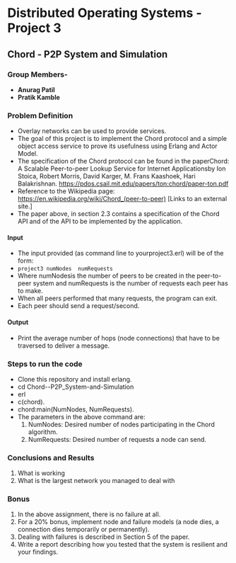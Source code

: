 # **Distributed Operating Systems - Project 3**

## Chord - P2P System and Simulation

### **Group Members-**
* **Anurag Patil**
* **Pratik Kamble**

### Problem Definition
* Overlay networks can be used to provide services.
* The goal of this project is to implement the Chord protocol and a simple object access service to prove its usefulness using Erlang and Actor Model.
* The specification of the Chord protocol can be found in the paperChord: A Scalable Peer-to-peer Lookup Service for Internet Applicationsby Ion Stoica,  Robert  Morris,  David  Karger,  M.  Frans  Kaashoek,  Hari  Balakrishnan. https://pdos.csail.mit.edu/papers/ton:chord/paper-ton.pdf
* Reference to the Wikipedia page: https://en.wikipedia.org/wiki/Chord_(peer-to-peer) [Links to an external site.]
* The paper above, in section 2.3 contains a specification of the Chord API and of the API to be implemented by the application.

#### Input
* The input provided (as command line to yourproject3.erl) will be of the form:
* `project3 numNodes  numRequests`
* Where numNodesis the number of peers to be created in the peer-to-peer system and numRequests is the number of requests each peer has to make.
* When all peers performed that many requests, the program can exit.  
* Each peer should send a request/second.

#### Output
* Print the average number of hops (node connections) that have to be traversed to deliver a message.

### Steps to run the code
* Clone this repository and install erlang.
* cd Chord--P2P_System-and-Simulation
* erl
* c(chord).
* chord:main(NumNodes, NumRequests).
* The parameters in the above command are:
  1. NumNodes: Desired number of nodes participating in the Chord algorithm.
  2. NumRequests: Desired number of requests a node can send.


### Conclusions and Results

1. What is working
2. What is the largest network you managed to deal with

### Bonus

1. In the above assignment, there is no failure at all.  
2. For a 20% bonus, implement node and failure models (a node dies, a connection dies temporarily or permanently).  
3. Dealing with failures is described in Section 5 of the paper. 
4. Write a report describing how you tested that the system is resilient and your findings.

